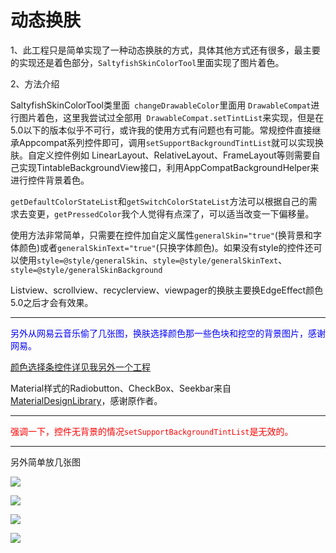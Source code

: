 动态换肤
=====
1、此工程只是简单实现了一种动态换肤的方式，具体其他方式还有很多，最主要的实现还是着色部分，`SaltyfishSkinColorTool`里面实现了图片着色。

2、方法介绍

SaltyfishSkinColorTool类里面` changeDrawableColor`里面用 `DrawableCompat`进行图片着色，这里我尝试过全部用` DrawableCompat.setTintList`来实现，但是在5.0以下的版本似乎不可行，或许我的使用方式有问题也有可能。常规控件直接继承Appcompat系列控件即可，调用`setSupportBackgroundTintList`就可以实现换肤。自定义控件例如 LinearLayout、RelativeLayout、FrameLayout等则需要自己实现TintableBackgroundView接口，利用AppCompatBackgroundHelper来进行控件背景着色。

`getDefaultColorStateList`和`getSwitchColorStateList`方法可以根据自己的需求去变更，`getPressedColor`我个人觉得有点深了，可以适当改变一下偏移量。

使用方法非常简单，只需要在控件加自定义属性`generalSkin="true"`(换背景和字体颜色)或者`generalSkinText="true"`(只换字体颜色)。如果没有style的控件还可以使用`style=@style/generalSkin`、`style=@style/generalSkinText`、`style=@style/generalSkinBackground`

Listview、scrollview、recyclerview、viewpager的换肤主要换EdgeEffect颜色 5.0之后才会有效果。

----------------------------------------------------------

<font color="blue">另外从网易云音乐偷了几张图，换肤选择颜色那一些色块和挖空的背景图片，感谢网易。</font>

[颜色选择条控件详见我另外一个工程](https://github.com/luohaohaha/LinearColorPicker)

Material样式的Radiobutton、CheckBox、Seekbar来自[MaterialDesignLibrary](https://github.com/navasmdc/MaterialDesignLibrary)，感谢原作者。


----------------------------------------------------------
<font color="red">强调一下，控件无背景的情况`setSupportBackgroundTintList`是无效的。</font>

----------------------------------------------------------
另外简单放几张图

![](https://github.com/luohaohaha/GeneralSkin/blob/master/device-2016-10-12-142841.png)


![](https://github.com/luohaohaha/GeneralSkin/blob/master/device-2016-10-12-142943.png)

![](https://github.com/luohaohaha/GeneralSkin/blob/master/device-2016-10-12-143007.png)

![](https://github.com/luohaohaha/GeneralSkin/blob/master/device-2016-10-12-143055.png)
